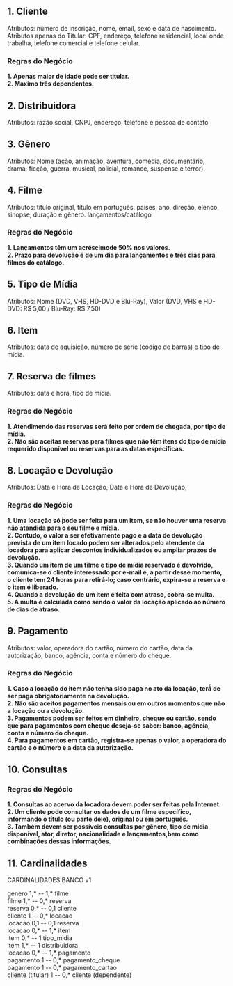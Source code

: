## 1. Cliente  
Atributos: número de inscrição, nome, email, sexo e data de nascimento.  
Atributos apenas do Titular: CPF, endereço, telefone residencial, local onde trabalha, telefone comercial e telefone celular.  

### Regras do Negócio  
**1. Apenas maior de idade pode ser titular.**  
**2. Maximo três dependentes.**  

## 2. Distribuidora  
Atributos: razão social, CNPJ, endereço, telefone e pessoa de contato  

## 3. Gênero  
Atributos: Nome (ação, animação, aventura, comédia, documentário, drama, ficção, guerra, musical, policial, romance, suspense e terror).  

## 4. Filme  
Atributos: título original, título em português, países, ano, direção, elenco, sinopse, duração e gênero.  lançamentos/catálogo

### Regras do Negócio  
**1. Lançamentos têm um acréscimode 50% nos valores.**  
**2. Prazo para devolução é de um dia para lançamentos e três dias para filmes do catálogo.**  

## 5. Tipo de Mídia  
Atributos: Nome (DVD, VHS, HD-DVD e Blu-Ray), Valor (DVD, VHS e HD-DVD: R$ 5,00 / Blu-Ray: R$ 7,50)  

## 6. Item  
Atributos: data de aquisição, número de série (código de barras) e tipo de mídia.  

## 7. Reserva de filmes  
Atributos: data e hora, tipo de mídia.  

### Regras do Negócio  
**1. Atendimendo das reservas será feito por ordem de chegada, por tipo de mídia.**  
**2. Não são aceitas reservas para filmes que não têm itens do tipo de mídia requerido disponível ou reservas para as datas específicas.**  

## 8. Locação e Devolução  
Atributos: Data e Hora de Locação, Data e Hora de Devolução, 

### Regras do Negócio  
**1. Uma locação só ́́pode ser feita para um item, se não houver uma reserva não atendida para o seu filme e mídia.**  
**2. Contudo, o valor a ser efetivamente pago e a data de devolução prevista de um item locado podem ser alterados pelo atendente da locadora para aplicar descontos individualizados ou ampliar prazos de devolução.**  
**3. Quando um item de um filme e tipo de mídia reservado é devolvido, comunica-se o cliente interessado por e-mail e, a partir desse momento, o cliente tem 24 horas para retirá-lo; caso contrário, expira-se a reserva e o item é liberado.**  
**4. Quando a devolução de um item é feita com atraso, cobra-se multa.**  
**5. A multa é calculada como sendo o valor da locação aplicado ao número de dias de atraso.**  

## 9. Pagamento  
Atributos: valor, operadora do cartão, número do cartão, data da autorização, banco, agência, conta e número do cheque. 

### Regras do Negócio  
**1. Caso a locação do item não tenha sido paga no ato da locação, terá́ de ser paga obrigatoriamente na devolução.**  
**2. Não são aceitos pagamentos mensais ou em outros momentos que não a locação ou a devolução.**  
**3. Pagamentos podem ser feitos em dinheiro, cheque ou cartão, sendo que para pagamentos com cheque deseja-se saber: banco, agência, conta e número do cheque.**  
**4. Para pagamentos em cartão, registra-se apenas o valor, a operadora do cartão e o número e a data da autorização.**  

## 10. Consultas  
  
### Regras do Negócio  
**1. Consultas ao acervo da locadora devem poder ser feitas pela Internet.**  
**2. Um cliente pode consultar os dados de um filme específico, informando o título (ou parte dele), original ou em português.**  
**3. Também devem ser possíveis consultas por gênero, tipo de mídia disponível, ator, diretor, nacionalidade e lançamentos,bem como combinações dessas informações.**  

## 11. Cardinalidades  
CARDINALIDADES BANCO v1  

genero 1,* 		-- 		1,* filme  
filme 1,* 		-- 		0,* reserva  
reserva 0,*		-- 		0,1	cliente   
cliente 1 		-- 		0,*	locacao  
locacao 0,1 	-- 		0,1 reserva  
locacao 0,* 	-- 		1,* item  
item 0,* 		-- 		1 	tipo_midia  
item 1,* 		-- 		1 	distribuidora  
locacao	0,* 	-- 		1,* pagamento  
pagamento 1		-- 		0,* pagamento_cheque  
pagamento 1 	--		0,* pagamento_cartao  
cliente (titular) 1  -- 0,* cliente (dependente)

